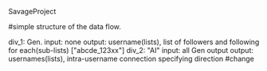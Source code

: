  SavageProject
 
#simple structure of the data flow.

div_1: Gen.
    input: none
    output: username(lists), list of followers and following for each(sub-lists)
            ["abcde_123xx"]
div_2: "AI"
    input: all Gen output
    output: usernames(lists), intra-username connection specifying direction
    #change